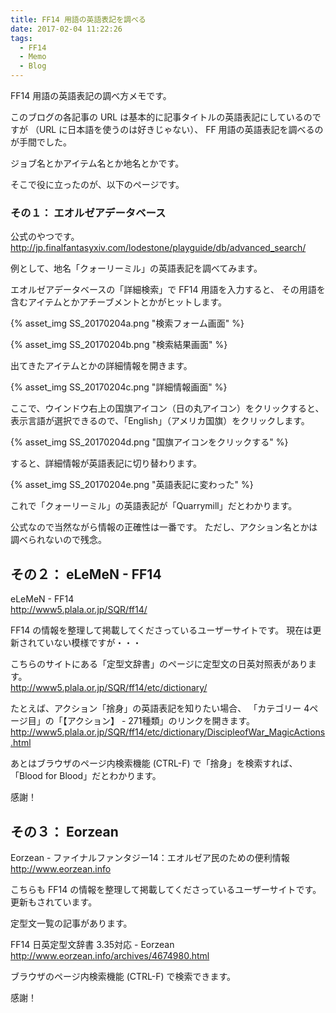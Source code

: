 ```yaml
---
title: FF14 用語の英語表記を調べる
date: 2017-02-04 11:22:26
tags:
  - FF14
  - Memo
  - Blog
---
```

FF14 用語の英語表記の調べ方メモです。

このブログの各記事の URL は基本的に記事タイトルの英語表記にしているのですが
（URL に日本語を使うのは好きじゃない）、
FF 用語の英語表記を調べるのが手間でした。

ジョブ名とかアイテム名とか地名とかです。

そこで役に立ったのが、以下のページです。


### その１： エオルゼアデータベース

公式のやつです。    
http://jp.finalfantasyxiv.com/lodestone/playguide/db/advanced_search/

例として、地名「クォーリーミル」の英語表記を調べてみます。

エオルゼアデータベースの「詳細検索」で FF14 用語を入力すると、
その用語を含むアイテムとかアチーブメントとかがヒットします。

{% asset_img SS_20170204a.png "検索フォーム画面" %}

{% asset_img SS_20170204b.png "検索結果画面" %}

出てきたアイテムとかの詳細情報を開きます。

{% asset_img SS_20170204c.png "詳細情報画面" %}

ここで、ウインドウ右上の国旗アイコン（日の丸アイコン）をクリックすると、
表示言語が選択できるので、「English」（アメリカ国旗）をクリックします。

{% asset_img SS_20170204d.png "国旗アイコンをクリックする" %}

すると、詳細情報が英語表記に切り替わります。

{% asset_img SS_20170204e.png "英語表記に変わった" %}

これで「クォーリーミル」の英語表記が「Quarrymill」だとわかります。

公式なので当然ながら情報の正確性は一番です。
ただし、アクション名とかは調べられないので残念。


## その２： eLeMeN - FF14

eLeMeN - FF14    
http://www5.plala.or.jp/SQR/ff14/

FF14 の情報を整理して掲載してくださっているユーザーサイトです。
現在は更新されていない模様ですが・・・

こちらのサイトにある「定型文辞書」のページに定型文の日英対照表があります。    
http://www5.plala.or.jp/SQR/ff14/etc/dictionary/

たとえば、アクション「捨身」の英語表記を知りたい場合、
「カテゴリー 4ページ目」の「【アクション】 - 271種類」のリンクを開きます。    
http://www5.plala.or.jp/SQR/ff14/etc/dictionary/DiscipleofWar_MagicActions.html

あとはブラウザのページ内検索機能 (CTRL-F) で「捨身」を検索すれば、
「Blood for Blood」だとわかります。

感謝！


## その３： Eorzean

Eorzean - ファイナルファンタジー14：エオルゼア民のための便利情報    
http://www.eorzean.info

こちらも FF14 の情報を整理して掲載してくださっているユーザーサイトです。
更新もされています。

定型文一覧の記事があります。

FF14 日英定型文辞書 3.35対応 - Eorzean    
http://www.eorzean.info/archives/4674980.html

ブラウザのページ内検索機能 (CTRL-F) で検索できます。

感謝！
